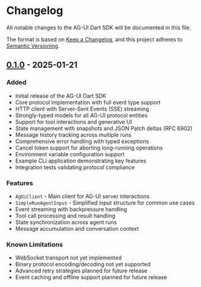 # Changelog

All notable changes to the AG-UI Dart SDK will be documented in this file.

The format is based on [Keep a Changelog](https://keepachangelog.com/en/1.1.0/),
and this project adheres to [Semantic Versioning](https://semver.org/spec/v2.0.0.html).

## [0.1.0] - 2025-01-21

### Added
- Initial release of the AG-UI Dart SDK
- Core protocol implementation with full event type support
- HTTP client with Server-Sent Events (SSE) streaming
- Strongly-typed models for all AG-UI protocol entities
- Support for tool interactions and generative UI
- State management with snapshots and JSON Patch deltas (RFC 6902)
- Message history tracking across multiple runs
- Comprehensive error handling with typed exceptions
- Cancel token support for aborting long-running operations
- Environment variable configuration support
- Example CLI application demonstrating key features
- Integration tests validating protocol compliance

### Features
- `AgUiClient` - Main client for AG-UI server interactions
- `SimpleRunAgentInput` - Simplified input structure for common use cases
- Event streaming with backpressure handling
- Tool call processing and result handling
- State synchronization across agent runs
- Message accumulation and conversation context

### Known Limitations
- WebSocket transport not yet implemented
- Binary protocol encoding/decoding not yet supported
- Advanced retry strategies planned for future release
- Event caching and offline support planned for future release

[0.1.0]: https://github.com/mattsp1290/ag-ui/releases/tag/dart-v0.1.0